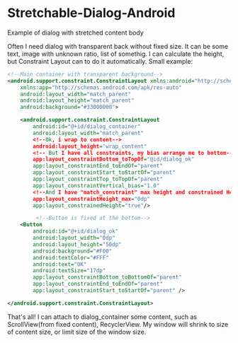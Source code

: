 # Stretchable-Dialog-Android
Example of dialog with stretched content body

Often I need dialog with transparent back without fixed size. It can be some text, image with unknown ratio, list of somethig. I can calculate the height, but Constraint Layout can to do it automatically. Small example:

```xml
<!--Main container with transparent background-->
<android.support.constraint.ConstraintLayout xmlns:android="http://schemas.android.com/apk/res/android"
    xmlns:app="http://schemas.android.com/apk/res-auto"
    android:layout_width="match_parent"
    android:layout_height="match_parent"
    android:background="#33000000">

    <android.support.constraint.ConstraintLayout
        android:id="@+id/dialog_container"
        android:layout_width="match_parent"
        <!--Ok, i wrap to content-->
        android:layout_height="wrap_content"  
        <!-- But I have all constraints, my bias arrange me to bottom-->
        app:layout_constraintBottom_toTopOf="@id/dialog_ok"
        app:layout_constraintEnd_toEndOf="parent"
        app:layout_constraintStart_toStartOf="parent"
        app:layout_constraintTop_toTopOf="parent"
        app:layout_constraintVertical_bias="1.0"
        <!--And I have "match_constraint" max height and constrained Height flag!-->
        app:layout_constraintHeight_max="0dp"
        app:layout_constrainedHeight="true"/>

         <!--Button is fixed at the bottom-->
    <Button
        android:id="@+id/dialog_ok"
        android:layout_width="0dp"
        android:layout_height="50dp"
        android:background="#F00"
        android:textColor="#FFF"
        android:text="OK"
        android:textSize="17dp"
        app:layout_constraintBottom_toBottomOf="parent"
        app:layout_constraintEnd_toEndOf="parent"
        app:layout_constraintStart_toStartOf="parent" />

</android.support.constraint.ConstraintLayout>
```

That's all! I can attach to dialog_container some content, such as ScrollView(from fixed content), RecyclerView.
My window will shrink to size of content size, or limit size of the window size.
